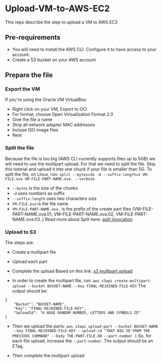 # Upload-VM-to-AWS-EC2
This repo describe the step to upload a VM to AWS EC2

## Pre-requirements
* You will need to install the AWS CLI. Configure it to have access to your account.
* Create a S3 bucket on your AWS account

## Prepare the file
### Export the VM
 If you're using the Oracle VM VirtualBox:
 * Right click on your VM, Export to OCI
 * For format, choose Open Virtualization Format 2.0
 * Give the file a name
 * Strip all network adapter MAC addresses
 * Incluse ISO image files
 * Next

### Split the file
Because the file is too big (AWS CLI currently supports files up to 5GB) we will need to use the multipart upload. For that we need to split the file. Skip this tutorial and upload it into one chuck if your file is smaller than 5G.
To split the file, on Linux, run:
`split --bytes=1G -d --suffix-length=2 VM-FILE.ova VM-FILE-PART-NAME.ova. --verbose`
* `--bytes` is the size of the chunks
* `-d` uses numbers as suffix
*  `--suffix-length` uses two characters size
*  `VM-FILE.ova` is the file name
*  `VM-FILE-PART-NAME.ova.` is the prefix of the create part files (VM-FILE-PART-NAME.ova.01, VM-FILE-PART-NAME.ova.02, VM-FILE-PART-NAME.ova.03..)
Read more about Split here: [split invocation]

### Upload to S3
The steps are:
* Create a multipart file
* Upload each part
* Complete the upload
Based on this link: [s3 multipart upload]

* In order to create the multipart file, run:
`aws s3api create-multipart-upload --bucket BUCKET-NAME --key FINAL-REJOINED-FILE-KEY`
The output should be:
```
{
    "Bucket": "BUCKET-NAME",
    "Key": "FINAL-REJOINED-FILE-KEY",
    "UploadId": "A HUGE RANDOM NUMBER, LETTERS AND SYMBOLS ID"
}
```

* Then we upload the parts:
`aws s3api upload-part --bucket BUCKET-NAME --key FINAL-REJOINED-FILE-KEY --upload-id "THAT BIG ID FROM THE PREVIOUS COMMAND" --body THE-PART-FILE.00 --part-number 1`
So, for each file upload, increase the `--part-number`.
The output should be an ETag.

* Then complete the multipart upload

[split invocation]: https://www.gnu.org/software/coreutils/manual/html_node/split-invocation.html#split-invocation
[s3 multipart upload]: https://aws.amazon.com/blogs/aws/amazon-s3-multipart-upload/
